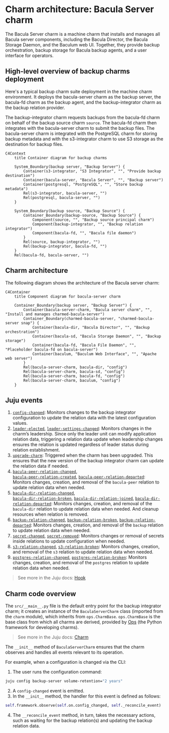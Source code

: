 # Charm architecture: Bacula Server charm

The Bacula Server charm is a machine charm that installs and manages all Bacula server components, including the Bacula Director, the Bacula Storage Daemon, and the Baculum web UI. Together, they provide backup orchestration, backup storage for Bacula backup agents, and a user interface for operators.

## High-level overview of backup charms deployment

Here's a typical backup charm suite deployment in the machine charm
environment. It deploys the bacula-server charm as the backup server,
the bacula-fd charm as the backup agent, and the backup-integrator charm
as the backup relation provider.

The backup-integrator charm requests backups from the bacula-fd charm on
behalf of the backup source charm `source`. The bacula-fd charm then
integrates with the bacula-server charm to submit the backup files. The
bacula-server charm is integrated with the PostgreSQL charm for storing
backup metadata and with the s3-integrator charm to use S3 storage as
the destination for backup files.

```mermaid
C4Context
    title Container diagram for backup charms

    System_Boundary(backup server, "Backup Server") {
        Container(s3-integrator, "S3 Integrator", "", "Provide backup destination")
        Container(bacula-server, "Bacula Server", "", "Backup server")
        Container(postgresql, "PostgreSQL", "", "Store backup metadata")
        Rel(s3-integrator, bacula-server, "")
        Rel(postgresql, bacula-server, "")
    }

    System_Boundary(backup source, "Backup Source") {
        Container_Boundary(backup-source, "Backup Source") {
            Component(source, "", "Backup source principal charm")
            Component(backup-integrator, "", "Backup relation integrator")
            Component(bacula-fd, "", "Bacula file daemon")
        }
        Rel(source, backup-integrator, "")
        Rel(backup-integrator, bacula-fd, "")
    }
    Rel(bacula-fd, bacula-server, "")
```

## Charm architecture

The following diagram shows the architecture of the Bacula server charm:

```mermaid
C4Container
    title Component diagram for bacula-server charm

    Container_Boundary(backup server, "Backup Server") {
        Container(bacula-server-charm, "Bacula server charm", "", "Install and manages charmed-bacula-server")
        Container_Boundary(charmed-bacula-server, "charmed-bacula-server snap") {
            Container(bacula-dir, "Bacula Director", "", "Backup orchestration")
            Container(bacula-sd, "Bacula Storage Daemon", "", "Backup storage")
            Container(bacula-fd, "Bacula File Daemon", "", "Placeholder bacula-fd on bacula-server")
            Container(baculum, "Baculum Web Interface", "", "Apache web server")
        }
        Rel(bacula-server-charm, bacula-dir, "config")
        Rel(bacula-server-charm, bacula-sd, "config")
        Rel(bacula-server-charm, bacula-fd, "config")
        Rel(bacula-server-charm, baculum, "config")
    }
```

## Juju events

1. [`config-changed`](https://documentation.ubuntu.com/juju/latest/reference/hook/index.html#config-changed):
   Monitors changes to the backup integrator configuration to update the
   relation data with the latest configuration values.
2. [`leader-elected`](https://documentation.ubuntu.com/juju/latest/reference/hook/index.html#leader-elected),
   [`leader-settings-changed`](https://documentation.ubuntu.com/juju/latest/reference/hook/index.html#leader-settings-changed):
   Monitors changes in the charm’s leadership. Since only the leader
   unit can modify application relation data, triggering a relation data
   update when leadership changes ensures the relation is updated
   regardless of leader status during relation establishment.
3. [`upgrade-charm`](https://documentation.ubuntu.com/juju/latest/reference/hook/index.html#upgrade-charm):
   Triggered when the charm has been upgraded. This ensures that the new
   version of the backup integrator charm can update the relation data
   if needed.
4. [`bacula-peer-relation-changed`](https://documentation.ubuntu.com/juju/latest/reference/hook/index.html#endpoint-relation-changed),  
   [`bacula-peer-relation-created`](https://documentation.ubuntu.com/juju/latest/reference/hook/index.html#endpoint-relation-created), 
   [`bacula-peer-relation-departed`](https://documentation.ubuntu.com/juju/latest/reference/hook/index.html#endpoint-relation-departed):
   Monitors changes, creation, and removal of the `bacula-peer` relation
   to update relation data when needed.
5. [`bacula-dir-relation-changed`](https://documentation.ubuntu.com/juju/latest/reference/hook/index.html#endpoint-relation-changed),  
   [`bacula-dir-relation-broken`](https://documentation.ubuntu.com/juju/latest/reference/hook/index.html#endpoint-relation-broken),
   [`bacula-dir-relation-joined`](https://documentation.ubuntu.com/juju/latest/reference/hook/index.html#endpoint-relation-broken),
   [`bacula-dir-relation-departed`](https://documentation.ubuntu.com/juju/latest/reference/hook/index.html#endpoint-relation-departed):
   Monitors changes, creation, and removal of the `bacula-dir` relation
   to update relation data when needed. And cleanup resources when 
   relation is removed.
6. [`backup-relation-changed`](https://documentation.ubuntu.com/juju/latest/reference/hook/index.html#endpoint-relation-changed),
   [`backup-relation-broken`](https://documentation.ubuntu.com/juju/latest/reference/hook/index.html#endpoint-relation-broken),
   [`backup-relation-departed`](https://documentation.ubuntu.com/juju/latest/reference/hook/index.html#endpoint-relation-departed):
   Monitors changes, creation, and removal of the `backup` relation to
   update relation data when needed.
7. [`secret-changed`](https://documentation.ubuntu.com/juju/latest/reference/hook/index.html#secret-changed), 
   [`secret-removed`](https://documentation.ubuntu.com/juju/latest/reference/hook/index.html#secret-removed):
   Monitors changes or removal of secrets inside relations to update
   configuration when needed.
8. [`s3-relation-changed`](https://documentation.ubuntu.com/juju/latest/reference/hook/index.html#endpoint-relation-changed),
   [`s3-relation-broken`](https://documentation.ubuntu.com/juju/latest/reference/hook/index.html#endpoint-relation-broken): 
   Monitors changes, creation, and removal of the `s3` relation to 
   update relation data when needed.
9. [`postgres-relation-changed`](https://documentation.ubuntu.com/juju/latest/reference/hook/index.html#endpoint-relation-changed),
   [`postgres-relation-broken`](https://documentation.ubuntu.com/juju/latest/reference/hook/index.html#endpoint-relation-broken): 
   Monitors changes, creation, and removal of the `postgres` relation to 
   update relation data when needed.

> See more in the Juju docs: [Hook](https://documentation.ubuntu.com/juju/latest/user/reference/hook/)

## Charm code overview

The `src/__main__.py` file is the default entry point for the backup
integrator charm; it creates an instance of the `BaculaServerCharm`
class (imported from the `charm` module), which inherits from
`ops.CharmBase`. `ops.CharmBase` is the base class from which all charms
are derived, provided by [Ops](https://ops.readthedocs.io/en/latest/index.html)
(the Python framework for developing charms).

> See more in the Juju docs: [Charm](https://documentation.ubuntu.com/juju/latest/user/reference/charm/)

The `__init__` method of `BaculaServerCharm` ensures that the charm observes
and handles all events relevant to its operation.

For example, when a configuration is changed via the CLI:

1. The user runs the configuration command:

```bash
juju config backup-server volume-retention="2 years"
```

2. A `config-changed` event is emitted.
3. In the `__init__` method, the handler for this event is defined as
   follows:

```python
self.framework.observe(self.on.config_changed, self._reconcile_event)
```

4. The `__reconcile_event` method, in turn, takes the necessary actions,
   such as waiting for the backup relation(s) and updating the backup
   relation data.
